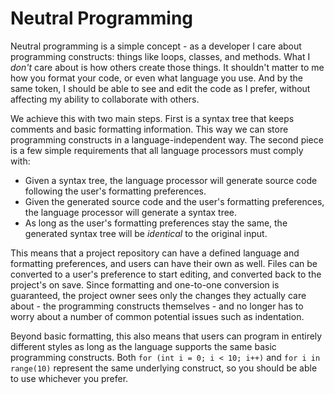 # Neutral Programming

Neutral programming is a simple concept - as a developer I care about programming constructs: things like loops, classes, and methods. What I _don't_ care about is how others create those things. It shouldn't matter to me how you format your code, or even what language you use. And by the same token, I should be able to see and edit the code as I prefer, without affecting my ability to collaborate with others.

We achieve this with two main steps. First is a syntax tree that keeps comments and  basic formatting information. This way we can store programming constructs in a language-independent way. The second piece is a few simple requirements that all language processors must comply with:

* Given a syntax tree, the language processor will generate source code following the user's formatting preferences.
* Given the generated source code and the user's formatting preferences, the language processor will generate a syntax tree.
* As long as the user's formatting preferences stay the same, the generated syntax tree will be _identical_ to the original input.

This means that a project repository can have a defined language and formatting preferences, and users can have their own as well. Files can be converted to a user's preference to start editing, and converted back to the project's on save. Since formatting and one-to-one conversion is guaranteed, the project owner sees only the changes they actually care about - the programming constructs themselves - and no longer has to worry about a number of common potential issues such as indentation.

Beyond basic formatting, this also means that users can program in entirely different styles as long as the language supports the same basic programming constructs. Both `for (int i = 0; i < 10; i++)` and `for i in range(10)` represent the same underlying construct, so you should be able to use whichever you prefer.